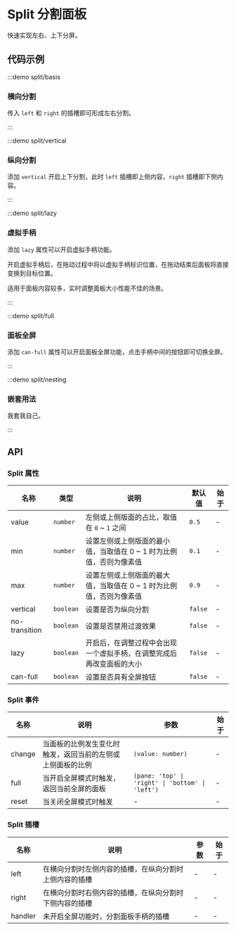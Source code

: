 # Split 分割面板

快速实现左右、上下分屏。

## 代码示例

:::demo split/basis

### 横向分割

传入 `left` 和 `right` 的插槽即可形成左右分割。

:::

:::demo split/vertical

### 纵向分割

添加 `vertical` 开启上下分割，此时 `left` 插槽即上侧内容，`right` 插槽即下侧内容。

:::

:::demo split/lazy

### 虚拟手柄

添加 `lazy` 属性可以开启虚拟手柄功能。

开启虚拟手柄后，在拖动过程中将以虚拟手柄标识位置，在拖动结束后面板将直接变换到目标位置。

适用于面板内容较多，实时调整面板大小性能不佳的场景。

:::

:::demo split/full

### 面板全屏

添加 `can-full` 属性可以开启面板全屏功能，点击手柄中间的按钮即可切换全屏。

:::

:::demo split/nesting

### 嵌套用法

我套我自己。

:::

## API

### Split 属性

| 名称          | 类型      | 说明                                                                 | 默认值  | 始于 |
| ------------- | --------- | -------------------------------------------------------------------- | ------- | ---- |
| value         | `number`  | 左侧或上侧版面的占比，取值在 `0` ~ `1` 之间                          | `0.5`   | -    |
| min           | `number`  | 设置左侧或上侧版面的最小值，当取值在 0 ~ 1 时为比例值，否则为像素值  | `0.1`   | -    |
| max           | `number`  | 设置左侧或上侧版面的最大值，当取值在 0 ~ 1 时为比例值，否则为像素值  | `0.9`   | -    |
| vertical      | `boolean` | 设置是否为纵向分割                                                   | `false` | -    |
| no-transition | `boolean` | 设置是否禁用过渡效果                                                 | `false` | -    |
| lazy          | `boolean` | 开启后，在调整过程中会出现一个虚拟手柄，在调整完成后再改变面板的大小 | `false` | -    |
| can-full      | `boolean` | 设置是否具有全屏按钮                                                 | `false` | -    |

### Split 事件

| 名称   | 说明                                                       | 参数                                             | 始于 |
| ------ | ---------------------------------------------------------- | ------------------------------------------------ | ---- |
| change | 当面板的比例发生变化时触发，返回当前的左侧或上侧面板的比例 | `(value: number)`                                | -    |
| full   | 当开启全屏模式时触发，返回当前全屏的面板                   | `(pane: 'top' \| 'right' \| 'bottom' \| 'left')` | -    |
| reset  | 当关闭全屏模式时触发                                       | -                                                | -    |

### Split 插槽

| 名称    | 说明                                                   | 参数 | 始于 |
| ------- | ------------------------------------------------------ | ---- | ---- |
| left    | 在横向分割时左侧内容的插槽，在纵向分割时上侧内容的插槽 | -    | -    |
| right   | 在横向分割时右侧内容的插槽，在纵向分割时下侧内容的插槽 | -    | -    |
| handler | 未开启全屏功能时，分割面板手柄的插槽                   | -    | -    |
